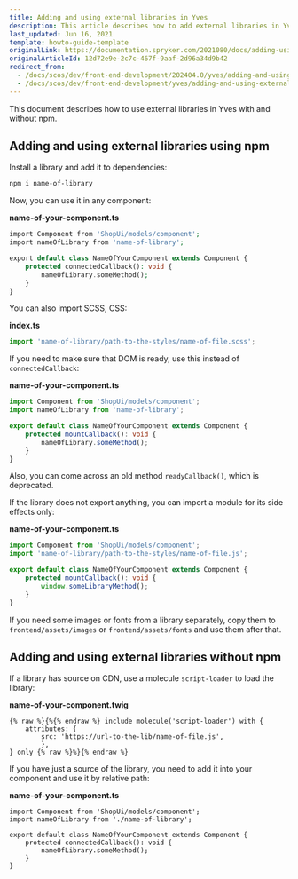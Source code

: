 ```yaml
---
title: Adding and using external libraries in Yves
description: This article describes how to add external libraries in Yves.
last_updated: Jun 16, 2021
template: howto-guide-template
originalLink: https://documentation.spryker.com/2021080/docs/adding-using-external-libraries-yves
originalArticleId: 12d72e9e-2c7c-467f-9aaf-2d96a34d9b42
redirect_from:
  - /docs/scos/dev/front-end-development/202404.0/yves/adding-and-using-external-libraries-in-yves.html
  - /docs/scos/dev/front-end-development/yves/adding-and-using-external-libraries-in-yves.html
---
```


This document describes how to use external libraries in Yves with and without npm.

## Adding and using external libraries using npm

Install a library and add it to dependencies:

```bash
npm i name-of-library
```

Now, you can use it in any component:

**name-of-your-component.ts**

```php
import Component from 'ShopUi/models/component';
import nameOfLibrary from 'name-of-library';

export default class NameOfYourComponent extends Component {
	protected connectedCallback(): void {
		nameOfLibrary.someMethod();
	}
}
```

You can also import SCSS, CSS:

**index.ts**    

```typescript
import 'name-of-library/path-to-the-styles/name-of-file.scss';
```

If you need to make sure that DOM is ready, use this instead of `connectedCallback`:

**name-of-your-component.ts**

```typescript
import Component from 'ShopUi/models/component';
import nameOfLibrary from 'name-of-library';

export default class NameOfYourComponent extends Component {
	protected mountCallback(): void {
		nameOfLibrary.someMethod();
	}
}
```

Also, you can come across an old method `readyCallback()`, which is deprecated.

If the library does not export anything, you can import a module for its side effects only:

**name-of-your-component.ts**

```typescript
import Component from 'ShopUi/models/component';
import 'name-of-library/path-to-the-styles/name-of-file.js';

export default class NameOfYourComponent extends Component {
	protected mountCallback(): void {
		window.someLibraryMethod();
	}
}
```

If you need some images or fonts from a library separately, copy them to `frontend/assets/images` or `frontend/assets/fonts` and use them after that.

## Adding and using external libraries without npm

If a library has source on CDN, use a molecule `script-loader` to load the library:

**name-of-your-component.twig**

```twig
{% raw %}{%{% endraw %} include molecule('script-loader') with {
	attributes: {
		src: 'https://url-to-the-lib/name-of-file.js',
		},
} only {% raw %}%}{% endraw %}
```

If you have just a source of the library, you need to add it into your component and use it by relative path:

**name-of-your-component.ts**

```twig
import Component from 'ShopUi/models/component';
import nameOfLibrary from './name-of-library';

export default class NameOfYourComponent extends Component {
	protected connectedCallback(): void {
		nameOfLibrary.someMethod();
	}
}
```
